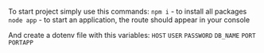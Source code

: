 To start project simply use this commands:
``npm i`` - to install all packages
``node app`` - to start an application, the route should appear in your console

And create a dotenv file with this variables:
``HOST``
``USER``
``PASSWORD``
``DB_NAME``
``PORT``
``PORTAPP``